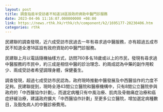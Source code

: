 ```yaml
---
layout: post
title: 調查指逾半受訪者不知道18區設政府資助中醫門診服務
date: 2023-04-06 11:16:07.000000000 +08:00
link: https://news.rthk.hk/rthk/ch/component/k2/1695177-20230406.htm
categories: rthk
---
```


民建聯的調查發現，近六成受訪市民過去一年有尋求過中醫服務，亦有超過五成市民不知道全港18區設有政府資助的中醫門診服務。

民建聯上月以電話隨機抽樣方式，訪問760多名18歲或以上的市民，發現有尋求過中醫服務的市民中，約三成是相信中醫的診治理念、約兩成認為中藥的副作用較少、兩成受訪者希望調理身體，保健養生。

調查發現，超過七成受訪市民認為，政府現時推動中醫發展及中西醫協作的力度不足夠。民建聯提到，現時全港43間公立醫院和醫療機構中，只有8間公立醫院參與政府的「中西醫協作計劃」，而選定病種只有中風治療、肌肉及骨骼痛症治療和癌症紓緩治療，建議政府擴大「中西醫協作計劃」至更多公立醫院，增加選定病種數目，及豁免病人的中醫診療費用。
